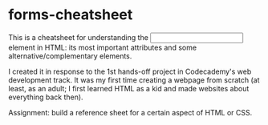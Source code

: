 # forms-cheatsheet
This is a cheatsheet for understanding the <input> element in HTML: its most important attributes and some alternative/complementary elements.

I created it in response to the 1st hands-off project in Codecademy's web development track. It was my first time creating a webpage from scratch (at least, as an adult; I first learned HTML as a kid and made websites about everything back then).

Assignment: build a reference sheet for a certain aspect of HTML or CSS.
